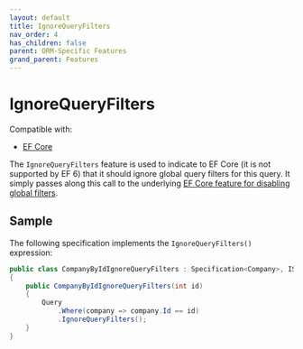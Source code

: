 ```yaml
---
layout: default
title: IgnoreQueryFilters
nav_order: 4
has_children: false
parent: ORM-Specific Features
grand_parent: Features
---
```


# IgnoreQueryFilters

Compatible with:

- [EF Core](https://www.nuget.org/packages/Ardalis.Specification.EntityFrameworkCore/)

The `IgnoreQueryFilters` feature is used to indicate to EF Core (it is not supported by EF 6) that it should ignore global query filters for this query. It simply passes along this call to the underlying [EF Core feature for disabling global filters](https://docs.microsoft.com/ef/core/querying/filters#disabling-filters).

## Sample

The following specification implements the `IgnoreQueryFilters()` expression:

```csharp
public class CompanyByIdIgnoreQueryFilters : Specification<Company>, ISingleResultSpecification
{
    public CompanyByIdIgnoreQueryFilters(int id)
    {
        Query
            .Where(company => company.Id == id)
            .IgnoreQueryFilters();
    }
}
```
